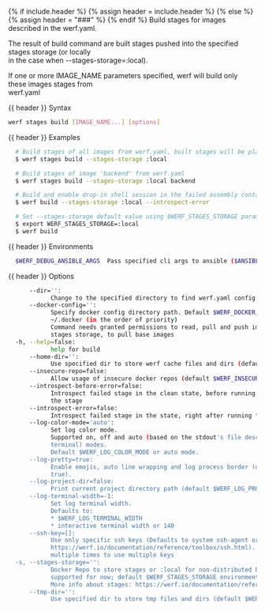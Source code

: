 {% if include.header %}
{% assign header = include.header %}
{% else %}
{% assign header = "###" %}
{% endif %}
Build stages for images described in the werf.yaml.

The result of build command are built stages pushed into the specified stages storage (or locally   
in the case when --stages-storage=:local).

If one or more IMAGE_NAME parameters specified, werf will build only these images stages from       
werf.yaml

{{ header }} Syntax

```bash
werf stages build [IMAGE_NAME...] [options]
```

{{ header }} Examples

```bash
  # Build stages of all images from werf.yaml, built stages will be placed locally
  $ werf stages build --stages-storage :local

  # Build stages of image 'backend' from werf.yaml
  $ werf stages build --stages-storage :local backend

  # Build and enable drop-in shell session in the failed assembly container in the case when an error occurred
  $ werf build --stages-storage :local --introspect-error

  # Set --stages-storage default value using $WERF_STAGES_STORAGE param
  $ export WERF_STAGES_STORAGE=:local
  $ werf build
```

{{ header }} Environments

```bash
  $WERF_DEBUG_ANSIBLE_ARGS  Pass specified cli args to ansible ($ANSIBLE_ARGS)
```

{{ header }} Options

```bash
      --dir='':
            Change to the specified directory to find werf.yaml config
      --docker-config='':
            Specify docker config directory path. Default $WERF_DOCKER_CONFIG or $DOCKER_CONFIG or  
            ~/.docker (in the order of priority)
            Command needs granted permissions to read, pull and push images into the specified      
            stages storage, to pull base images
  -h, --help=false:
            help for build
      --home-dir='':
            Use specified dir to store werf cache files and dirs (default $WERF_HOME or ~/.werf)
      --insecure-repo=false:
            Allow usage of insecure docker repos (default $WERF_INSECURE_REPO)
      --introspect-before-error=false:
            Introspect failed stage in the clean state, before running all assembly instructions of 
            the stage
      --introspect-error=false:
            Introspect failed stage in the state, right after running failed assembly instruction
      --log-color-mode='auto':
            Set log color mode.
            Supported on, off and auto (based on the stdout's file descriptor referring to a        
            terminal) modes.
            Default $WERF_LOG_COLOR_MODE or auto mode.
      --log-pretty=true:
            Enable emojis, auto line wrapping and log process border (default $WERF_LOG_PRETTY or   
            true).
      --log-project-dir=false:
            Print current project directory path (default $WERF_LOG_PROJECT_DIR)
      --log-terminal-width=-1:
            Set log terminal width.
            Defaults to:
            * $WERF_LOG_TERMINAL_WIDTH
            * interactive terminal width or 140
      --ssh-key=[]:
            Use only specific ssh keys (Defaults to system ssh-agent or ~/.ssh/{id_rsa|id_dsa}, see 
            https://werf.io/documentation/reference/toolbox/ssh.html). Option can be specified      
            multiple times to use multiple keys
  -s, --stages-storage='':
            Docker Repo to store stages or :local for non-distributed build (only :local is         
            supported for now; default $WERF_STAGES_STORAGE environment).
            More info about stages: https://werf.io/documentation/reference/stages_and_images.html
      --tmp-dir='':
            Use specified dir to store tmp files and dirs (default $WERF_TMP_DIR or system tmp dir)
```

